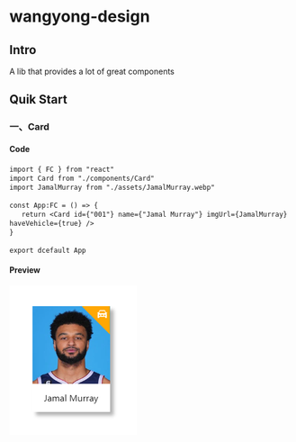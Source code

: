 # wangyong-design

## Intro

A lib that provides a lot of great components

## Quik Start

### 一、Card

#### Code

```tsx
import { FC } from "react"
import Card from "./components/Card"
import JamalMurray from "./assets/JamalMurray.webp"

const App:FC = () => {
   return <Card id={"001"} name={"Jamal Murray"} imgUrl={JamalMurray} haveVehicle={true} />
}

export dcefault App
```

#### Preview

![alt](/src/assets/JamalMurray.png)